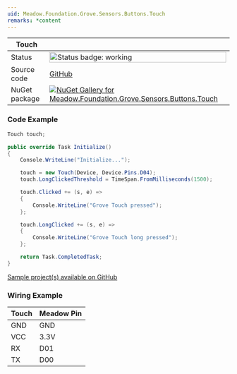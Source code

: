 ```yaml
---
uid: Meadow.Foundation.Grove.Sensors.Buttons.Touch
remarks: *content
---
```


| Touch | |
|--------|--------|
| Status | <img src="https://img.shields.io/badge/Working-brightgreen" style="width: auto; height: -webkit-fill-available;" alt="Status badge: working" /> |
| Source code | [GitHub](https://github.com/WildernessLabs/Meadow.Foundation.Grove/tree/main/Source/Touch/Driver) |
| NuGet package | <a href="https://www.nuget.org/packages/Meadow.Foundation.Grove.Sensors.Buttons.Touch/" target="_blank"><img src="https://img.shields.io/nuget/v/Meadow.Foundation.Grove.Sensors.Buttons.Touch.svg?label=Meadow.Foundation.Grove.Sensors.Buttons.Touch" alt="NuGet Gallery for Meadow.Foundation.Grove.Sensors.Buttons.Touch" /></a> |

### Code Example

```csharp
Touch touch;

public override Task Initialize()
{
    Console.WriteLine("Initialize...");

    touch = new Touch(Device, Device.Pins.D04);
    touch.LongClickedThreshold = TimeSpan.FromMilliseconds(1500);

    touch.Clicked += (s, e) =>
    {
        Console.WriteLine("Grove Touch pressed");
    };

    touch.LongClicked += (s, e) =>
    {
        Console.WriteLine("Grove Touch long pressed");
    };

    return Task.CompletedTask;
}

```

[Sample project(s) available on GitHub](https://github.com/WildernessLabs/Meadow.Foundation.Grove/tree/main/Source/Touch/Sample/Touch_Sample)

### Wiring Example

| Touch | Meadow Pin |
|--------|------------|
| GND    | GND        |
| VCC    | 3.3V       |
| RX     | D01        |
| TX     | D00        |
